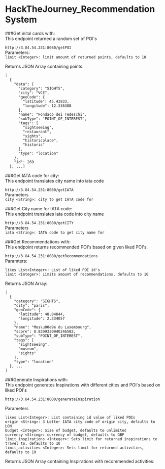 # HackTheJourney_RecommendationSystem
 
###Get inital cards with:  
This endpoint returned a random set of POI's

`http://3.84.54.231:8080/getPOI`  
Parameters:   
`limit <Integer>: limit amount of returned points, defaults to 10`

Returns JSON Array containing points:  
```
[
  {
    "data": {
      "category": "SIGHTS",
      "city": "VCE",
      "geoCode": {
        "latitude": 45.43833,
        "longitude": 12.336388
      },
      "name": "Fondaco dei Tedeschi",
      "subType": "POINT_OF_INTEREST",
      "tags": [
        "sightseeing",
        "restaurant",
        "sights",
        "historicplace",
        "historic"
      ],
      "type": "location"
    },
    "id": 269
  }, ...]
 ```
 
 ###Get IATA code for city:   
 This endpoint translates city name into iata code
 
 `http://3.84.54.231:8080/getIATA`  
 Parameters  
 `city <String>: city to get IATA code for`
 
  ###Get City name for IATA code:   
  This endpoint translates iata code into city name
  
 `http://3.84.54.231:8080/getCITY`  
 Parameters  
 `iata <String>: IATA code to get city name for`
 
 ###Get Recommendations with:  
 This endpoint returns recommended POI's based on given liked POI's.
 
 `http://3.84.54.231:8080/getRecommendations`  
 Paramters:  
 ```
likes List<Integer>: List of liked POI id's 
limit <Integer>: Limits amount of recommendations, defaults to 10
```

Returns JSON Array:  
```
[
  {
    "category": "SIGHTS",
    "city": "paris",
    "geoCode": {
      "latitude": 48.84844,
      "longitude": 2.334057
    },
    "name": "Mus\u00e9e du Luxembourg",
    "score": 0.8309330940246582,
    "subType": "POINT_OF_INTEREST",
    "tags": [
      "sightseeing",
      "museum",
      "sights"
    ],
    "type": "location"
  }, ...
]
```
 
 ###Generate Inspirations with:  
 This endpoint generates Inspirations with different cities and POI's based on liked POI's
 
 `http://3.84.54.231:8080/generateInspiration`

Parameters  
```
likes List<Integer>: List containing id value of liked POIs
origin <String>: 3 Letter IATA city code of origin city, defaults to LON
budget <Integer>: Size of budget, defaults to unlimited
currency <String>: currency of budget, defaults to GBP
limit_inspirations <Integer>: Sets limit for returned inspirations to travel to, defaults to 10
limit_activities <Integer>: Sets limit for returned activities, defaults to 10
```

Returns JSON Array containing Inspirations with recommended activities:  
```

```